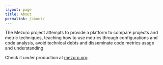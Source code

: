 ```yaml
---
layout: page
title: About
permalink: /about/
---
```

The Mezuro project attempts to provide a platform to compare projects and metric techniques, teaching how to use metrics through configurations and code analysis, avoid technical debts and disseminate code metrics usage and understanding.

Check it under production at [mezuro.org](mezuro.org).